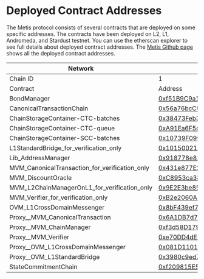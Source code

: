 # Deployed Contract Addresses

The Metis protocol consists of several contracts that are deployed on some specific addresses. The contracts have been deployed on L2, L1, Andromeda, and Stardust testnet. You can use the etherscan explorer to see full details about deployed contract addresses. The [Metis Github page](https://github.com/MetisProtocol/mvm/tree/develop/packages/contracts/deployments) shows all the deployed contract addresses.



| Network                                            | Andromeda (Mainnet)                                                                                                   | Goerli (Testnet)                           |
| -------------------------------------------------- | --------------------------------------------------------------------------------------------------------------------- | ------------------------------------------ |
| Chain ID                                           | 1                                                                                                                     | 5                                          |
| Contract                                           | Address                                                                                                               | Address                                    |
| BondManager                                        | [0xf51B9C9a1c12e7E48BEC15DC358D0C1f0d7Eb3be](https://etherscan.io/address/0xf51B9C9a1c12e7E48BEC15DC358D0C1f0d7Eb3be) | 0x68c39fc25cd754009C87B3160D5Fc9c155A6dFb9 |
| CanonicalTransactionChain                          | [0x56a76bcC92361f6DF8D75476feD8843EdC70e1C9](https://etherscan.io/address/0x56a76bcC92361f6DF8D75476feD8843EdC70e1C9) | 0x6Aec60fc997B4e2931b892398517b56F7b3C48Dd |
| ChainStorageContainer-CTC-batches                  | [0x38473Feb3A6366757A249dB2cA4fBB2C663416B7](https://etherscan.io/address/0x38473Feb3A6366757A249dB2cA4fBB2C663416B7) | 0x6782E5641Ba2D8036Db827B42744f0a93Dd45f07 |
| ChainStorageContainer-CTC-queue                    | [0xA91Ea6F5d1EDA8e6686639d6C88b309cF35D2E57](https://etherscan.io/address/0xA91Ea6F5d1EDA8e6686639d6C88b309cF35D2E57) | 0x65d84E31C6958D6b46686DDfe894Dd35B8876F11 |
| ChainStorageContainer-SCC-batches                  | [0x10739F09f6e62689c0aA8A1878816de9e166d6f9](https://etherscan.io/address/0x10739F09f6e62689c0aA8A1878816de9e166d6f9) | 0x553417fEB2B366c7a4f9aAa2C8B9330CAFfd95E4 |
| L1StandardBridge\_for\_verification\_only          | [0x101500214981e7A5Ad2334D8404eaF365C2c3113](https://etherscan.io/address/0x101500214981e7A5Ad2334D8404eaF365C2c3113) | 0x55d3fE19b97D5f948aE277056c1F96fe18E8B0c0 |
| Lib\_AddressManager                                | [0x918778e825747a892b17C66fe7D24C618262867d](https://etherscan.io/address/0x918778e825747a892b17C66fe7D24C618262867d) | 0x0C40f1f7A3B348F8e223F25e9d5808eA5FB43349 |
| MVM\_CanonicalTransaction\_for\_verification\_only | [0x431e877E216714647a4DCcEFFC03d7B4Fd4B825E](https://etherscan.io/address/0x431e877E216714647a4DCcEFFC03d7B4Fd4B825E) | 0x174eADC85E3B39F48bD378bc63301247854E9385 |
| MVM\_DiscountOracle                                | [0xC8953ca384b4AdC8B1b11B030Afe2F05471664b0](https://etherscan.io/address/0xC8953ca384b4AdC8B1b11B030Afe2F05471664b0) | 0xd6274CEA1fD5a84b30bbC851DF6c73A5D1A78A32 |
| MVM\_L2ChainManagerOnL1\_for\_verification\_only   | [0x9E2E3be85df5Ca63DE7674BA64ffD564075f3B48](https://etherscan.io/address/0x9E2E3be85df5Ca63DE7674BA64ffD564075f3B48) | 0x828c94303251ee2A66d4aEC2714500384453307F |
| MVM\_Verifier\_for\_verification\_only             | [0xB2e2060A179e67cA4299Cc79fA337B98791DE069](https://etherscan.io/address/0xB2e2060A179e67cA4299Cc79fA337B98791DE069) | 0x538c6E5C076f8d752F5fBad308a381A370092579 |
| OVM\_L1CrossDomainMessenger                        | [0x8bF439ef7167023F009E24b21719Ca5f768Ecb36](https://etherscan.io/address/0x8bF439ef7167023F009E24b21719Ca5f768Ecb36) | 0x2562Fbe25611C70e7674fb6bc1268F26D484C8F8 |
| Proxy\_\_MVM\_CanonicalTransaction                 | [0x6A1DB7d799FBA381F2a518cA859ED30cB8E1d41a](https://etherscan.io/address/0x6A1DB7d799FBA381F2a518cA859ED30cB8E1d41a) | 0x9257d9d478fb71B98Cc2d1866B1A8C504a8B64C7 |
| Proxy\_\_MVM\_ChainManager                         | [0xf3d58D1794f2634d6649a978f2dc093898FEEBc0](https://etherscan.io/address/0xf3d58D1794f2634d6649a978f2dc093898FEEBc0) | 0xE11986E6dDE546294b43f1eCc7181749322E89bf |
| Proxy\_\_MVM\_Verifier                             | [0xe70DD4dE81D282B3fa92A6700FEE8339d2d9b5cb](https://etherscan.io/address/0xe70DD4dE81D282B3fa92A6700FEE8339d2d9b5cb) | 0x7ae231F97dd9EFFBE1F84474c050F124074Fb45e |
| Proxy\_\_OVM\_L1CrossDomainMessenger               | [0x081D1101855bD523bA69A9794e0217F0DB6323ff](https://etherscan.io/address/0x081D1101855bD523bA69A9794e0217F0DB6323ff) | 0x914Aed79Cd083B5043C75A90616CC2A0477bf86c |
| Proxy\_\_OVM\_L1StandardBridge                     | [0x3980c9ed79d2c191A89E02Fa3529C60eD6e9c04b](https://etherscan.io/address/0x3980c9ed79d2c191A89E02Fa3529C60eD6e9c04b) | 0xCF7257A86A5dBba34bAbcd2680f209eb9a05b2d2 |
| StateCommitmentChain                               | [0xf209815E595Cdf3ed0aAF9665b1772e608AB9380](https://etherscan.io/address/0xf209815E595Cdf3ed0aAF9665b1772e608AB9380) | 0xd7344Cd0cC2C1A4c208B87fF227aDd1A576ac397 |
